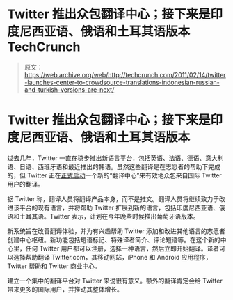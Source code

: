 # Twitter 推出众包翻译中心；接下来是印度尼西亚语、俄语和土耳其语版本 TechCrunch

> 原文：<https://web.archive.org/web/http://techcrunch.com/2011/02/14/twitter-launches-center-to-crowdsource-translations-indonesian-russian-and-turkish-versions-are-next/>

# Twitter 推出众包翻译中心；接下来是印度尼西亚语、俄语和土耳其语版本

过去几年，Twitter 一直在稳步推出新语言平台，包括英语、法语、德语、意大利语、日语、西班牙语和最近推出的韩语。虽然这些翻译是在志愿者的帮助下完成的，但 Twitter 正在[正式启动](https://web.archive.org/web/20230203014300/http://blog.twitter.com/2011/02/translating-twitter-into-more-languages.html)一个新的“翻译中心”来有效地众包来自国际 Twitter 用户的翻译。

据 Twitter 称，翻译人员将翻译产品本身，而不是推文。翻译人员将继续致力于改进该平台的现有语言，并将帮助 Twitter 扩展到新的语言，包括印度尼西亚语、俄语和土耳其语。Twitter 表示，计划在今年晚些时候推出葡萄牙语版本。

新系统旨在改善翻译体验，并为有兴趣帮助 Twitter 添加和改进其他语言的志愿者创建中心枢纽。新功能包括短语标记、特殊译者简介、评论短语等。在这个新的中心里，任何 Twitter 用户都可以注册，选择一种语言，然后立即开始翻译。译者可以选择帮助翻译 Twitter.com，其移动网站，iPhone 和 Android 应用程序，Twitter 帮助和 Twitter 商业中心。

建立一个集中的翻译平台对 Twitter 来说很有意义。额外的翻译肯定会给 Twitter 带来更多的国际用户，并推动其整体增长。
